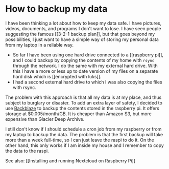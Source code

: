 # How to backup my data
I have been thinking a lot about how to keep my data safe. I have pictures, videos, documents, and programs I don't want to lose. I have seen people suggesting the famous [[3-2-1 backup plan]], but that goes beyond my possibilities, I just want to have a simple way of storing my personal data from my laptop in a reliable way. 

- So far I have been using one hard drive connected to a [[raspberry pi]], and I could backup by copying the contents of my home with ``rsync`` through the network. I do the same with my external hard drive. With this I have a more or less up to date version of my files on a separate hard disk which is [[encrypted with luks]].  
- I had a second external hard drive to which I was also copying the files with rsync. 

The problem with this approach is that all my data is at my place, and thus subject to burglary or disaster. To add an extra layer of safety, I decided to use [Backblaze](https://www.backblaze.com/) to backup the contents stored in the raspberry pi. It offers storage at $0.005/month/GB. It is cheaper than Amazon S3, but more expensive than Glacier Deep Archive. 

I still don't know if I should schedule a cron job from my raspberry or from my laptop to backup the data. The problem is that the first backup will take more than a week full-time, so I can just leave the raspi to do it. On the other hand, this only works if I am inside my house and I remember to copy the data to the raspi. 

See also: [[Installing and running Nextcloud on Raspberry Pi]]

